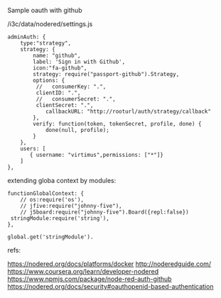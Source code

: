 Sample oauth with github

/i3c/data/nodered/settings.js
```jsonc
adminAuth: {
    type:"strategy",
    strategy: {
        name: "github",
        label: 'Sign in with Github',
        icon:"fa-github",
        strategy: require("passport-github").Strategy,
        options: {
         //   consumerKey: ".",
	     clientID: ".",	
         //   consumerSecret: ".",
	     clientSecret: ".",
            callbackURL: "http://rooturl/auth/strategy/callback"
        },
        verify: function(token, tokenSecret, profile, done) {
            done(null, profile);
        }
    },
    users: [
       { username: "virtimus",permissions: ["*"]}
    ]
},
```

extending globa context by modules:

    functionGlobalContext: {
        // os:require('os'),
        // jfive:require("johnny-five"),
        // j5board:require("johnny-five").Board({repl:false})
	 stringModule:require('string'),
    },

	global.get('stringModule').
	

refs:

https://nodered.org/docs/platforms/docker
http://noderedguide.com/
https://www.coursera.org/learn/developer-nodered
https://www.npmjs.com/package/node-red-auth-github
https://nodered.org/docs/security#oauthopenid-based-authentication